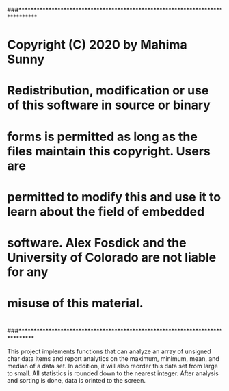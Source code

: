 ###******************************************************************************
# Copyright (C) 2020 by Mahima Sunny
#
# Redistribution, modification or use of this software in source or binary
# forms is permitted as long as the files maintain this copyright. Users are 
# permitted to modify this and use it to learn about the field of embedded
# software. Alex Fosdick and the University of Colorado are not liable for any
# misuse of this material. 
#
###*****************************************************************************

This project implements functions that can analyze an array of unsigned char data items and report analytics on the maximum, minimum, mean, and median of a data set. In addition, it will also reorder this data set from large to small. All statistics is rounded down to the nearest integer. After analysis and sorting is done, data is orinted to the screen.

